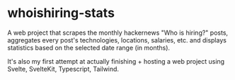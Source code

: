 # whoishiring-stats

A web project that scrapes the monthly hackernews "Who is hiring?" posts, aggregates every post's technologies, locations, salaries, etc. and displays statistics based on the selected date range (in months).

It's also my first attempt at actually finishing + hosting a web project using Svelte, SvelteKit, Typescript, Tailwind.
